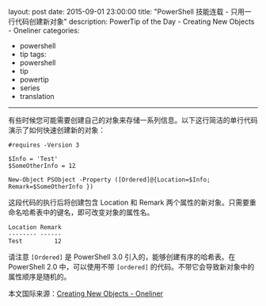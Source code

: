 ﻿layout: post
date: 2015-09-01 23:00:00
title: "PowerShell 技能连载 - 只用一行代码创建新对象"
description: PowerTip of the Day - Creating New Objects - Oneliner
categories:
- powershell
- tip
tags:
- powershell
- tip
- powertip
- series
- translation
---
有些时候您可能需要创建自己的对象来存储一系列信息。以下这行简洁的单行代码演示了如何快速创建新的对象：

    #requires -Version 3
    
    $Info = 'Test'
    $SomeOtherInfo = 12
    
    New-Object PSObject -Property ([Ordered]@{Location=$Info; Remark=$SomeOtherInfo })

这段代码的执行后将创建包含 Location 和 Remark 两个属性的新对象。只需要重命名哈希表中的键名，即可改变对象的属性名。

    Location Remark
    -------- ------
    Test         12

请注意 `[Ordered]` 是 PowerShell 3.0 引入的，能够创建有序的哈希表。在 PowerShell 2.0 中，可以使用不带 `[ordered]` 的代码。不带它会导致新对象中的属性顺序是随机的。

<!--more-->
本文国际来源：[Creating New Objects - Oneliner](http://community.idera.com/powershell/powertips/b/tips/posts/creating-new-objects-oneliner)
